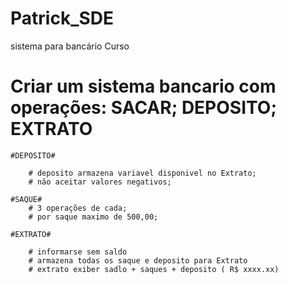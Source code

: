 # Patrick_SDE
sistema para bancário Curso

# Criar um sistema bancario com operações: SACAR; DEPOSITO; EXTRATO
    
    #DEPOSITO#

        # deposito armazena variavel disponivel no Extrato;
        # não aceitar valores negativos;
        
    #SAQUE# 
        # 3 operações de cada;
        # por saque maximo de 500,00; 
        
    #EXTRATO#

        # informarse sem saldo
        # armazena todas os saque e deposito para Extrato
        # extrato exiber sadlo + saques + deposito ( R$ xxxx.xx)
